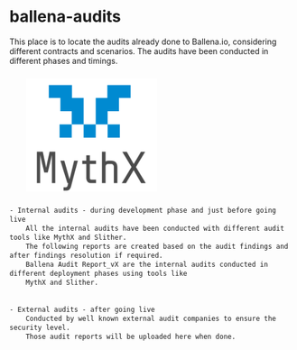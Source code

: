 # ballena-audits
This place is to locate the audits already done to Ballena.io, considering different contracts and scenarios.
The audits have been conducted in different phases and timings.

<img height="200px" Hspace="30" Vspace="10" align="center" src="images/mythx.png"/>

    - Internal audits - during development phase and just before going live
        All the internal audits have been conducted with different audit tools like MythX and Slither.
        The following reports are created based on the audit findings and after findings resolution if required.
        Ballena Audit Report_vX are the internal audits conducted in different deployment phases using tools like 
        MythX and Slither.


    - External audits - after going live
        Conducted by well known external audit companies to ensure the security level.    
        Those audit reports will be uploaded here when done.
